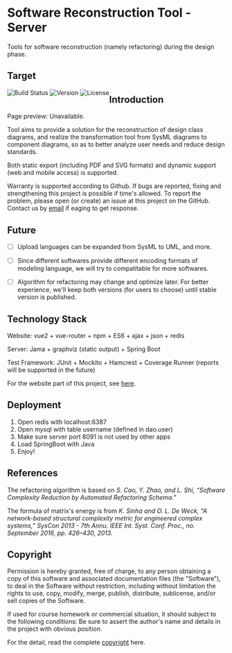 # Software Reconstruction Tool - Server
Tools for software reconstruction (namely refactoring) during the design phase.

## Target


<div style="float:left;"> 
<img src="https://img.shields.io/badge/deploy-success-brightgreen.svg" alt="Build Status">  
<img src="https://img.shields.io/badge/version-1.0-green.svg" alt="Version">
<img src="https://img.shields.io/badge/license-MIT-red.svg" alt="License">
</div>


## Introduction

Page preview: Unavailable.

Tool aims to provide a solution for the reconstruction of design class diagrams, and realize the transformation tool from SysML diagrams to component diagrams, so as to better analyze user needs and reduce design standards.

Both static export (including PDF and SVG formats) and dynamic support (web and mobile access) is supported.

Warranty is supported according to Github. If bugs are reported, fixing and strengthening this project is possible if time's allowed. To report the problem, please open (or create) an issue at this project on the GitHub. Contact us by [email](10165101169@stu.ecnu.edu.cn) if eaging to get response.


## Future

- [ ] Upload languages can be expanded from SysML to UML, and more.

- [ ] Since different softwares provide different encoding formats of modeling language, we will try to compatitable for more softwares. 

- [ ] Algorithm for refactoring may change and optimize later. For better experience, we'll keep both versions (for users to choose) until stable version is published.

## Technology Stack

Website: vue2 + vue-router + npm + ES6 + ajax + json + redis

Server: Jama + graphviz (static output) + Spring Boot

Test Framework: JUnit + Mockito + Hamcrest + Coverage Runner (reports will be supported in the future)

For the website part of this project, see [here](github.com/ivyee17/software-reconstruction-website).

## Deployment

1. Open redis with localhost:6387
2. Open mysql with table username (defined in dao.user)
3. Make sure server port 8091 is not used by other apps
4. Load SpringBoot with Java
5. Enjoy!

## References

The refactoring algorithm is based on <i>S. Cao, Y. Zhao, and L. Shi, “Software Complexity Reduction by Automated Refactoring Schema.”</i>

The formula of matrix's energy is from <i>K. Sinha and O. L. De Weck, “A network-based structural complexity metric for engineered complex systems,” SysCon 2013 - 7th Annu. IEEE Int. Syst. Conf. Proc., no. September 2016, pp. 426–430, 2013.</i>

## Copyright

Permission is hereby granted, free of charge, to any person obtaining a copy of this software and associated documentation files (the "Software"), to deal in the Software without restriction, including without limitation the rights to use, copy, modify, merge, publish, distribute, sublicense, and/or sell copies of the Software.

If used for course homework or commercial situation, it should subject to the following conditions: Be sure to assert the author's name and details in the project with obvious position.

For the detail, read the complete [copyright](./LICENSE) here.
